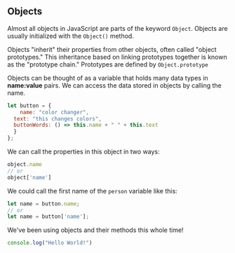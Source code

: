 ## Objects

Almost all objects in JavaScript are parts of the keyword `Object`. Objects are usually initialized with the `Object()` method. 

 Objects "inherit" their properties from other objects, often called "object prototypes." This inheritance based on linking prototypes together is known as the "prototype chain." Prototypes are defined by `Object.prototype`

Objects can be thought of as a variable that holds many data types in **name:value** pairs. We can access the data stored in objects by calling the name. 

```JavaScript
let button = {
 	name: "color changer",
  text: "this changes colors",
  buttonWords: () => this.name + " " + this.text
  }
};
```

We can call the properties in this object in two ways: 

```JavaScript
object.name
// or 
object['name']
```

We could call the first name of the `person` variable like this:

```JavaScript
let name = button.name;
// or
let name = button['name'];
```

We've been using objects and their methods this whole time! 

```JavaScript
console.log("Hello World!")
```

